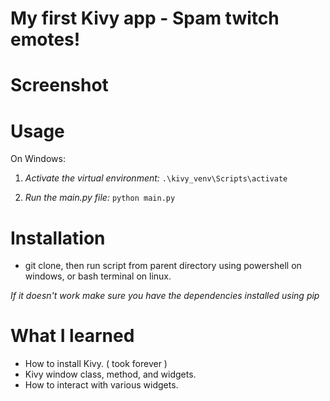 # My first Kivy app - Spam twitch emotes!

# Screenshot

# Usage
On Windows:

1) *Activate the virtual environment:*
```.\kivy_venv\Scripts\activate```

2) *Run the main.py file:*
```python main.py```

# Installation
* git clone, then run script from parent directory using powershell on windows, or bash terminal on linux.

*If it doesn't work make sure you have the dependencies installed using pip*

# What I learned

* How to install Kivy. ( took forever )
* Kivy window class, method, and widgets.
* How to interact with various widgets.

